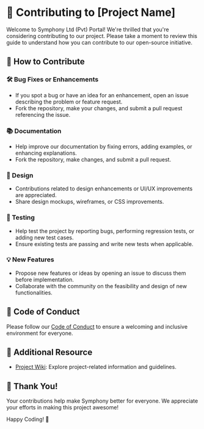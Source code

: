 # 🚀 Contributing to [Project Name]

Welcome to Symphony Ltd (Pvt) Portal! We're thrilled that you're considering contributing to our project. Please take a moment to review this guide to understand how you can contribute to our open-source initiative.

## 🌟 How to Contribute

### 🛠️ Bug Fixes or Enhancements
- If you spot a bug or have an idea for an enhancement, open an issue describing the problem or feature request.
- Fork the repository, make your changes, and submit a pull request referencing the issue.

### 📚 Documentation
- Help improve our documentation by fixing errors, adding examples, or enhancing explanations.
- Fork the repository, make changes, and submit a pull request.

### 🎨 Design
- Contributions related to design enhancements or UI/UX improvements are appreciated.
- Share design mockups, wireframes, or CSS improvements.

### 🧪 Testing
- Help test the project by reporting bugs, performing regression tests, or adding new test cases.
- Ensure existing tests are passing and write new tests when applicable.

### 💡 New Features
- Propose new features or ideas by opening an issue to discuss them before implementation.
- Collaborate with the community on the feasibility and design of new functionalities.

## 🤝 Code of Conduct
Please follow our [Code of Conduct](https://github.com/mesumbinshaukat/EProject-Management-Portal/blob/main/CODE_OF_CONDUCT.md) to ensure a welcoming and inclusive environment for everyone.

## 🔗 Additional Resource
- [Project Wiki](https://github.com/mesumbinshaukat/EProject-Management-Portal/wiki/Symphony-%E2%80%90-Wiki): Explore project-related information and guidelines.

## 👏 Thank You!
Your contributions help make Symphony better for everyone. We appreciate your efforts in making this project awesome!

Happy Coding! 🌟
